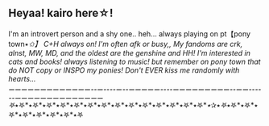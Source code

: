 Heyaa! kairo here☆! 
------------------------------------------------------------------------------
I'm an introvert person and a shy one.. heh... 
always playing on pt【pony town٭*✩】
C+H always on! I'm often afk or busy,, 
My fandoms are crk, alnst, MW, MD, and the oldest are the genshine and HH! 
I'm interested in cats and books! 
always listening to music! 
but remember on pony town that do NOT copy or INSPO my ponies! 
Don't EVER kiss me randomly with hearts... 
⚊⚊⚊⚊⚊⚊⚊⚊⚊⚊⚊⚊⚊⚋⚊⚋⚋⚊⚋⚊⚊⚊⚊⚊⚋⚋⚊⚊⚊⚊⚊⚊⚊⚊⚊⚋⚊⚊⚋⚋⚋⚊⚊⚊⚊⚊⚊⚊⚊⚊⚊⚊⚊⚊⚊
𖤐*٭𖤐*٭𖤐*٭𖤐*٭𖤐*٭𖤐*٭𖤐*٭𖤐*٭𖤐*٭𖤐*٭𖤐*٭𖤐*٭𖤐*٭𖤐*٭𖤐*٭✰*٭𖤐*٭𖤐*٭𖤐*٭𖤐*٭𖤐*٭𖤐*٭𖤐*٭𖤐*٭𖤐
